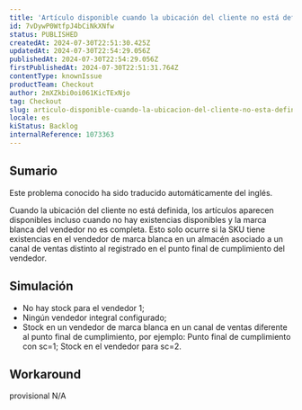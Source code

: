 ```yaml
---
title: 'Artículo disponible cuando la ubicación del cliente no está definida sin existencias'
id: 7vDywP0WtfpJ4bCiNkXNfw
status: PUBLISHED
createdAt: 2024-07-30T22:51:30.425Z
updatedAt: 2024-07-30T22:54:29.056Z
publishedAt: 2024-07-30T22:54:29.056Z
firstPublishedAt: 2024-07-30T22:51:31.764Z
contentType: knownIssue
productTeam: Checkout
author: 2mXZkbi0oi061KicTExNjo
tag: Checkout
slug: articulo-disponible-cuando-la-ubicacion-del-cliente-no-esta-definida-sin-existencias
locale: es
kiStatus: Backlog
internalReference: 1073363
---
```


## Sumario

<div class="alert alert-info">
  <p>Este problema conocido ha sido traducido automáticamente del inglés.</p>
</div>


Cuando la ubicación del cliente no está definida, los artículos aparecen disponibles incluso cuando no hay existencias disponibles y la marca blanca del vendedor no es completa. Esto solo ocurre si la SKU tiene existencias en el vendedor de marca blanca en un almacén asociado a un canal de ventas distinto al registrado en el punto final de cumplimiento del vendedor.


##

## Simulación



- No hay stock para el vendedor 1;
- Ningún vendedor integral configurado;
- Stock en un vendedor de marca blanca en un canal de ventas diferente al punto final de cumplimiento, por ejemplo:
Punto final de cumplimiento con sc=1;
Stock en el vendedor para sc=2.



## Workaround

 provisional
N/A




